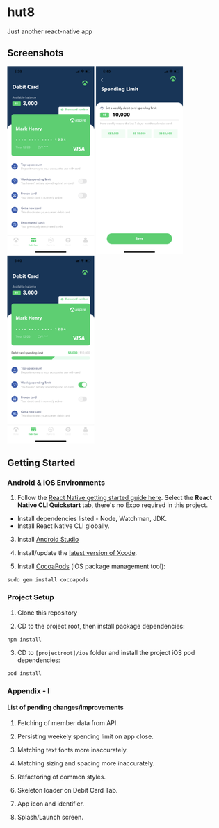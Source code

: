 # hut8

Just another react-native app

## Screenshots

<img src="./screenshots/1.PNG" style="width: 200px;"></img>
<img src="./screenshots/2.PNG" style="width: 200px;"></img>
<img src="./screenshots/3.PNG" style="width: 200px;"></img>

## Getting Started

### Android & iOS Environments

1. Follow the [React Native getting started guide here](https://facebook.github.io/react-native/docs/getting-started). Select the **React Native CLI Quickstart** tab, there's no Expo required in this project.

- Install dependencies listed - Node, Watchman, JDK.
- Install React Native CLI globally.

3. Install [Android Studio](https://developer.android.com/studio)

4. Install/update the [latest version of Xcode](https://itunes.apple.com/us/app/xcode/id497799835?mt=12).

5. Install [CocoaPods](https://cocoapods.org) (iOS package management tool):

```
sudo gem install cocoapods
```

### Project Setup

1. Clone this repository

2. CD to the project root, then install package dependencies:

```
npm install
```

3. CD to `[projectroot]/ios` folder and install the project iOS pod dependencies:

```
pod install
```

### Appendix - I

#### List of pending changes/improvements

1. Fetching of member data from API.

2. Persisting weekely spending limit on app close.

3. Matching text fonts more inaccurately.

4. Matching sizing and spacing more inaccurately.

5. Refactoring of common styles.

6. Skeleton loader on Debit Card Tab.

7. App icon and identifier.

8. Splash/Launch screen.
